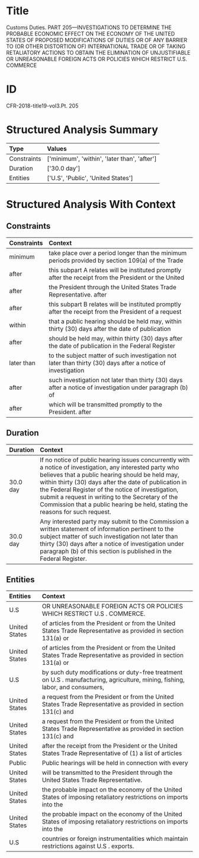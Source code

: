 # Title

 Customs Duties. PART 205—INVESTIGATIONS TO DETERMINE THE PROBABLE ECONOMIC EFFECT ON THE ECONOMY OF THE UNITED STATES OF PROPOSED MODIFICATIONS OF DUTIES OR OF ANY BARRIER TO (OR OTHER DISTORTION OF) INTERNATIONAL TRADE OR OF TAKING RETALIATORY ACTIONS TO OBTAIN THE ELIMINATION OF UNJUSTIFIABLE OR UNREASONABLE FOREIGN ACTS OR POLICIES WHICH RESTRICT U.S. COMMERCE


# ID

 CFR-2018-title19-vol3.Pt. 205


# Structured Analysis Summary

| Type        | Values                                       |
|:------------|:---------------------------------------------|
| Constraints | ['minimum', 'within', 'later than', 'after'] |
| Duration    | ['30.0 day']                                 |
| Entities    | ['U.S', 'Public', 'United States']           |


# Structured Analysis With Context

 


## Constraints

| Constraints   | Context                                                                                                     |
|:--------------|:------------------------------------------------------------------------------------------------------------|
| minimum       | take place over a period longer than the minimum periods provided by section 109(a) of the Trade            |
| after         | this subpart A relates will be instituted promptly after the receipt from the President or the United       |
| after         | the President through the United States Trade Representative. after                                         |
| after         | this subpart B relates will be instituted promptly after the receipt from the President of a request        |
| within        | that a public hearing should be held may, within thirty (30) days after the date of publication             |
| after         | should be held may, within thirty (30) days after the date of publication in the Federal Register           |
| later than    | to the subject matter of such investigation not later than thirty (30) days after a notice of investigation |
| after         | such investigation not later than thirty (30) days after a notice of investigation under paragraph (b) of   |
| after         | which will be transmitted promptly to the President. after                                                  |


## Duration

| Duration   | Context                                                                                                                                                                                                                                                                                                                                                                                                          |
|:-----------|:-----------------------------------------------------------------------------------------------------------------------------------------------------------------------------------------------------------------------------------------------------------------------------------------------------------------------------------------------------------------------------------------------------------------|
| 30.0 day   | If no notice of public hearing issues concurrently with a notice of investigation, any interested party who believes that a public hearing should be held may, within thirty (30) days after the date of publication in the Federal Register of the notice of investigation, submit a request in writing to the Secretary of the Commission that a public hearing be held, stating the reasons for such request. |
| 30.0 day   | Any interested party may submit to the Commission a written statement of information pertinent to the subject matter of such investigation not later than thirty (30) days after a notice of investigation under paragraph (b) of this section is published in the Federal Register.                                                                                                                             |


## Entities

| Entities      | Context                                                                                                                       |
|:--------------|:------------------------------------------------------------------------------------------------------------------------------|
| U.S           | OR UNREASONABLE FOREIGN ACTS OR POLICIES WHICH RESTRICT U.S . COMMERCE.                                                       |
| United States | of articles from the President or from the United States Trade Representative as provided in section 131(a) or                |
| United States | of articles from the President or from the United States Trade Representative as provided in section 131(a) or                |
| U.S           | by such duty modifications or duty-free treatment on U.S . manufacturing, agriculture, mining, fishing, labor, and consumers, |
| United States | a request from the President or from the United States Trade Representative as provided in section 131(c) and                 |
| United States | a request from the President or from the United States Trade Representative as provided in section 131(c) and                 |
| United States | after the receipt from the President or the United States Trade Representative of (1) a list of articles                      |
| Public        | Public hearings will be held in connection with every                                                                         |
| United States | will be transmitted to the President through the United States  Trade Representative.                                         |
| United States | the probable impact on the economy of the United States  of imposing retaliatory restrictions on imports into the             |
| United States | the probable impact on the economy of the United States  of imposing retaliatory restrictions on imports into the             |
| U.S           | countries or foreign instrumentalities which maintain restrictions against U.S . exports.                                     |


